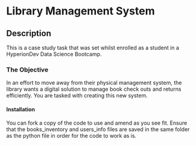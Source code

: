 # Library Management System

## Description
This is a case study task that was set whilst enrolled as a student in a HyperionDev Data Science Bootcamp.

### The Objective
In an effort to move away from their physical management system, the library wants a digital solution to manage book check outs and returns efficiently. You are tasked with creating this new system.

#### Installation

You can fork a copy of the code to use and amend as you see fit. Ensure that the books_inventory and users_info files are saved in the same folder as the python file in order for the code to work as is.
